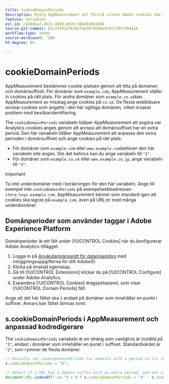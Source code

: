 ```yaml
---
title: cookieDomainPeriods
description: Hjälp AppMeasurement att förstå vilken domän cookies ska lagras i om din domän har en punkt i suffixet.
feature: Variables
exl-id: c426d6a7-4521-4d50-bb7d-1664920618d8
source-git-commit: b3c74782ef6183fa63674b98e4c0fc39fc09441b
workflow-type: tm+mt
source-wordcount: '285'
ht-degree: 0%

---
```


# cookieDomainPeriods

AppMeasurement bestämmer cookie-platsen genom att titta på domänen och domänsuffixet. För domäner som `example.com`, AppMeasurement ställer in cookies på rätt plats. För andra domäner som `example.co.uk`kan AppMeasurement av misstag ange cookies på `co.uk`. De flesta webbläsare avvisar cookies som angetts i den här ogiltiga domänen, vilket orsakar problem med besökaridentifiering.

The `cookieDomainPeriods` variabeln hjälper AppMeasurement att avgöra var Analytics-cookies anges genom att anropa att domänsuffixet har en extra period. Den här variabeln tillåter AppMeasurement att anpassa den extra perioden i domänsuffixet och ange cookies på rätt plats.

* För domäner som `example.com` eller `www.example.com`behöver den här variabeln inte anges. Om det behövs kan du ange variabeln till `"2"`.
* För domäner som `example.co.uk` eller `www.example.co.jp`, ange variabeln till `"3"`.

>[!IMPORTANT]
>
>Ta inte underdomäner med i beräkningen för den här variabeln. Ange till exempel inte `cookieDomainPeriods` på exempelwebbadressen `store.toys.example.com`. AppMeasurement känner som standard igen att cookies ska lagras på `example.com`, även på URL:er med många underdomäner.

## Domänperioder som använder taggar i Adobe Experience Platform

Domänperioder är ett fält under [!UICONTROL Cookies] när du konfigurerar Adobe Analytics-tillägget.

1. Logga in på [Användargränssnitt för datainsamling](https://experience.adobe.com/data-collection) med inloggningsuppgifterna för ditt AdobeID.
1. Klicka på önskad egenskap.
1. Gå till [!UICONTROL Extensions] klickar du på [!UICONTROL Configure] under Adobe Analytics.
1. Expandera [!UICONTROL Cookies] dragspelspanel, som visar [!UICONTROL Domain Periods] fält.

Ange att det här fältet ska `3` endast på domäner som innehåller en punkt i suffixet. Annars kan fältet lämnas tomt.

## s.cookieDomainPeriods i AppMeasurement och anpassad kodredigerare

The `cookieDomainPeriods` variabeln är en sträng som vanligtvis är inställd på `"3"`, endast i domäner som innehåller en punkt i suffixet. Standardvärdet är `"2"`, som rymmer de flesta domäner.

```js
// Manually set cookieDomainPeriods for domains with a period in its suffix, such as www.example.co.uk
s.cookieDomainPeriods = "3";

// Detect if a URL has a domain suffix with an extra period, and set s.cookieDomainPeriods automatically
document.URL.indexOf(".co.") > 0 ? s.cookieDomainPeriods = "3" : s.cookieDomainPeriods = "2";
```
